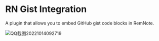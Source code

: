# RN Gist Integration

A plugin that allows you to embed GitHub gist code blocks in RemNote.

![QQ截图20221014092719](https://user-images.githubusercontent.com/38722307/195742153-ddb3f927-7b70-49d5-b0bf-45f9494e0ea3.png)
